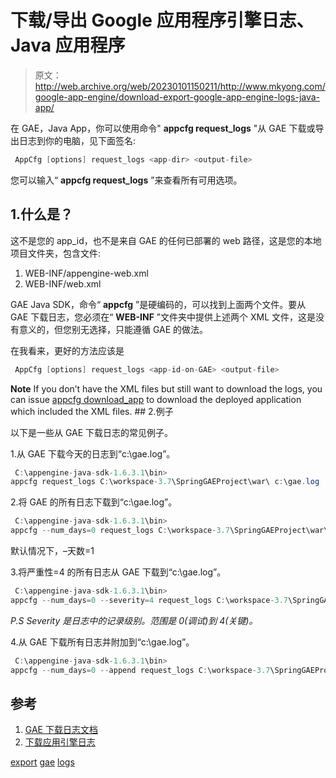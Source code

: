 # 下载/导出 Google 应用程序引擎日志、Java 应用程序

> 原文：<http://web.archive.org/web/20230101150211/http://www.mkyong.com/google-app-engine/download-export-google-app-engine-logs-java-app/>

在 GAE，Java App，你可以使用命令" **appcfg request_logs** "从 GAE 下载或导出日志到你的电脑，见下面签名:

```java
 AppCfg [options] request_logs <app-dir> <output-file> 
```

您可以输入“ **appcfg request_logs** ”来查看所有可用选项。

## 1.什么是<app-dir>？</app-dir>

这不是您的 app_id，也不是来自 GAE 的任何已部署的 web 路径，这是您的本地项目文件夹，包含文件:

1.  WEB-INF/appengine-web.xml
2.  WEB-INF/web.xml

GAE Java SDK，命令“ **appcfg** ”是硬编码的，可以找到上面两个文件。要从 GAE 下载日志，您必须在“ **WEB-INF** ”文件夹中提供上述两个 XML 文件，这是没有意义的，但您别无选择，只能遵循 GAE 的做法。

在我看来，更好的方法应该是

```java
 AppCfg [options] request_logs <app-id-on-GAE> <output-file> 
```

**Note**
If you don’t have the XML files but still want to download the logs, you can issue [appcfg download_app](http://web.archive.org/web/20190227044303/http://www.mkyong.com/google-app-engine/download-uploaded-application-from-google-app-engine-gae/) to download the deployed application which included the XML files. ## 2.例子

以下是一些从 GAE 下载日志的常见例子。

1.从 GAE 下载今天的日志到“c:\gae.log”。

```java
 C:\appengine-java-sdk-1.6.3.1\bin> 
appcfg request_logs C:\workspace-3.7\SpringGAEProject\war\ c:\gae.log 
```

2.将 GAE 的所有日志下载到“c:\gae.log”。

```java
 C:\appengine-java-sdk-1.6.3.1\bin>
appcfg --num_days=0 request_logs C:\workspace-3.7\SpringGAEProject\war\ c:\gae.log 
```

默认情况下，–天数=1

3.将严重性=4 的所有日志从 GAE 下载到“c:\gae.log”。

```java
 C:\appengine-java-sdk-1.6.3.1\bin>
appcfg --num_days=0 --severity=4 request_logs C:\workspace-3.7\SpringGAEProject\war\ c:\gae.log 
```

*P.S Severity 是日志中的记录级别。范围是 0(调试)到 4(关键)。*

4.从 GAE 下载所有日志并附加到“c:\gae.log”。

```java
 C:\appengine-java-sdk-1.6.3.1\bin>
appcfg --num_days=0 --append request_logs C:\workspace-3.7\SpringGAEProject\war\ c:\gae.log 
```

 ## 参考

1.  [GAE 下载日志文档](http://web.archive.org/web/20190227044303/https://developers.google.com/appengine/docs/java/tools/uploadinganapp#Downloading_Logs)
2.  [下载应用引擎日志](http://web.archive.org/web/20190227044303/http://blog.dantup.com/2009/12/downloadingexporting-app-engine-logs.html)

[export](http://web.archive.org/web/20190227044303/http://www.mkyong.com/tag/export/) [gae](http://web.archive.org/web/20190227044303/http://www.mkyong.com/tag/gae/) [logs](http://web.archive.org/web/20190227044303/http://www.mkyong.com/tag/logs/)







